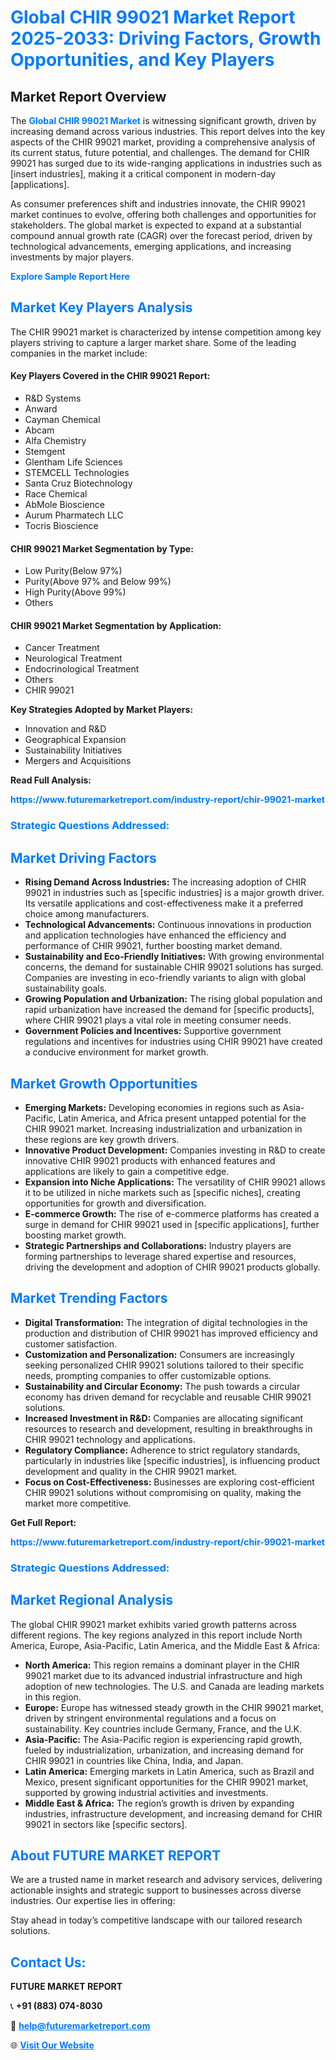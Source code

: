 <h1 style="color: #007BFF;">Global CHIR 99021 Market Report 2025-2033: Driving Factors, Growth Opportunities, and Key Players</h1>

<section id="overview">
<h2>Market Report Overview</h2>
<p>The <a href="https://www.futuremarketreport.com/industry-report/chir-99021-market" style="color: #007BFF; text-decoration: none;"><strong>Global CHIR 99021 Market</strong></a> is witnessing significant growth, driven by increasing demand across various industries. This report delves into the key aspects of the CHIR 99021 market, providing a comprehensive analysis of its current status, future potential, and challenges. The demand for CHIR 99021 has surged due to its wide-ranging applications in industries such as [insert industries], making it a critical component in modern-day [applications].</p>
<p>As consumer preferences shift and industries innovate, the CHIR 99021 market continues to evolve, offering both challenges and opportunities for stakeholders. The global market is expected to expand at a substantial compound annual growth rate (CAGR) over the forecast period, driven by technological advancements, emerging applications, and increasing investments by major players.</p>
</section>

<section id="overview">
<p><a href="https://www.futuremarketreport.com/request-sample/reportId=125788" style="color: #007BFF; text-decoration: none;"><strong>Explore Sample Report Here</strong></a></p>
</section>

<section id="key-players">
<h2 style="color: #007BFF;">Market Key Players Analysis</h2>
<p>The CHIR 99021 market is characterized by intense competition among key players striving to capture a larger market share. Some of the leading companies in the market include:</p>
<h4>Key Players Covered in the CHIR 99021 Report:</h4>
<ul><li>R&amp;D Systems</li><li>Anward</li><li>Cayman Chemical</li><li>Abcam</li><li>Alfa Chemistry</li><li>Stemgent</li><li>Glentham Life Sciences</li><li>STEMCELL Technologies</li><li>Santa Cruz Biotechnology</li><li>Race Chemical</li><li>AbMole Bioscience</li><li>Aurum Pharmatech LLC</li><li>Tocris Bioscience</li></ul>
<h4>CHIR 99021 Market Segmentation by Type:</h4>
<ul><li>Low Purity(Below 97%)</li><li>Purity(Above 97% and Below 99%)</li><li>High Purity(Above 99%)</li><li>Others</li></ul>

<h4>CHIR 99021 Market Segmentation by Application:</h4>
<ul><li>Cancer Treatment</li><li>Neurological Treatment</li><li>Endocrinological Treatment</li><li>Others</li><li>CHIR 99021</li></ul>
<p><strong>Key Strategies Adopted by Market Players:</strong></p>
<ul>
<li>Innovation and R&D</li>
<li>Geographical Expansion</li>
<li>Sustainability Initiatives</li>
<li>Mergers and Acquisitions</li>
</ul>
</section>

<section>
<p><strong>Read Full Analysis: </strong></p><a href="https://www.futuremarketreport.com/industry-report/chir-99021-market" style="color: #007BFF; text-decoration: none;"><strong>https://www.futuremarketreport.com/industry-report/chir-99021-market</strong></a>
<h3 style="color: #007BFF;">Strategic Questions Addressed:</h3>
</section>

<section id="driving-factors">
<h2 style="color: #007BFF;">Market Driving Factors</h2>
<ul>
<li><strong>Rising Demand Across Industries:</strong> The increasing adoption of CHIR 99021 in industries such as [specific industries] is a major growth driver. Its versatile applications and cost-effectiveness make it a preferred choice among manufacturers.</li>
<li><strong>Technological Advancements:</strong> Continuous innovations in production and application technologies have enhanced the efficiency and performance of CHIR 99021, further boosting market demand.</li>
<li><strong>Sustainability and Eco-Friendly Initiatives:</strong> With growing environmental concerns, the demand for sustainable CHIR 99021 solutions has surged. Companies are investing in eco-friendly variants to align with global sustainability goals.</li>
<li><strong>Growing Population and Urbanization:</strong> The rising global population and rapid urbanization have increased the demand for [specific products], where CHIR 99021 plays a vital role in meeting consumer needs.</li>
<li><strong>Government Policies and Incentives:</strong> Supportive government regulations and incentives for industries using CHIR 99021 have created a conducive environment for market growth.</li>
</ul>
</section>

<section id="growth-opportunities">
<h2 style="color: #007BFF;">Market Growth Opportunities</h2>
<ul>
<li><strong>Emerging Markets:</strong> Developing economies in regions such as Asia-Pacific, Latin America, and Africa present untapped potential for the CHIR 99021 market. Increasing industrialization and urbanization in these regions are key growth drivers.</li>
<li><strong>Innovative Product Development:</strong> Companies investing in R&D to create innovative CHIR 99021 products with enhanced features and applications are likely to gain a competitive edge.</li>
<li><strong>Expansion into Niche Applications:</strong> The versatility of CHIR 99021 allows it to be utilized in niche markets such as [specific niches], creating opportunities for growth and diversification.</li>
<li><strong>E-commerce Growth:</strong> The rise of e-commerce platforms has created a surge in demand for CHIR 99021 used in [specific applications], further boosting market growth.</li>
<li><strong>Strategic Partnerships and Collaborations:</strong> Industry players are forming partnerships to leverage shared expertise and resources, driving the development and adoption of CHIR 99021 products globally.</li>
</ul>
</section>

<section id="trending-factors">
<h2 style="color: #007BFF;">Market Trending Factors</h2>
<ul>
<li><strong>Digital Transformation:</strong> The integration of digital technologies in the production and distribution of CHIR 99021 has improved efficiency and customer satisfaction.</li>
<li><strong>Customization and Personalization:</strong> Consumers are increasingly seeking personalized CHIR 99021 solutions tailored to their specific needs, prompting companies to offer customizable options.</li>
<li><strong>Sustainability and Circular Economy:</strong> The push towards a circular economy has driven demand for recyclable and reusable CHIR 99021 solutions.</li>
<li><strong>Increased Investment in R&D:</strong> Companies are allocating significant resources to research and development, resulting in breakthroughs in CHIR 99021 technology and applications.</li>
<li><strong>Regulatory Compliance:</strong> Adherence to strict regulatory standards, particularly in industries like [specific industries], is influencing product development and quality in the CHIR 99021 market.</li>
<li><strong>Focus on Cost-Effectiveness:</strong> Businesses are exploring cost-efficient CHIR 99021 solutions without compromising on quality, making the market more competitive.</li>
</ul>
</section>

<section>
<p><strong>Get Full Report: </strong></p><a href="https://www.futuremarketreport.com/industry-report/chir-99021-market" style="color: #007BFF; text-decoration: none;"><strong>https://www.futuremarketreport.com/industry-report/chir-99021-market</strong></a>
<h3 style="color: #007BFF;">Strategic Questions Addressed:</h3>
</section>


<section id="regional-analysis">
<h2 style="color: #007BFF;">Market Regional Analysis</h2>
<p>The global CHIR 99021 market exhibits varied growth patterns across different regions. The key regions analyzed in this report include North America, Europe, Asia-Pacific, Latin America, and the Middle East & Africa:</p>
<ul>
<li><strong>North America:</strong> This region remains a dominant player in the CHIR 99021 market due to its advanced industrial infrastructure and high adoption of new technologies. The U.S. and Canada are leading markets in this region.</li>
<li><strong>Europe:</strong> Europe has witnessed steady growth in the CHIR 99021 market, driven by stringent environmental regulations and a focus on sustainability. Key countries include Germany, France, and the U.K.</li>
<li><strong>Asia-Pacific:</strong> The Asia-Pacific region is experiencing rapid growth, fueled by industrialization, urbanization, and increasing demand for CHIR 99021 in countries like China, India, and Japan.</li>
<li><strong>Latin America:</strong> Emerging markets in Latin America, such as Brazil and Mexico, present significant opportunities for the CHIR 99021 market, supported by growing industrial activities and investments.</li>
<li><strong>Middle East & Africa:</strong> The region’s growth is driven by expanding industries, infrastructure development, and increasing demand for CHIR 99021 in sectors like [specific sectors].</li>
</ul>
</section>

<footer>
<h2 style="color: #007BFF;">About FUTURE MARKET REPORT</h2>
<p>We are a trusted name in market research and advisory services, delivering actionable insights and strategic support to businesses across diverse industries. Our expertise lies in offering:</p>

<p>Stay ahead in today’s competitive landscape with our tailored research solutions.</p>

<h2 style="color: #007BFF;">Contact Us:</h2>
<p><strong>FUTURE MARKET REPORT</strong></p>
<p>📞 <strong>+91 (883) 074-8030</strong></p>
<p>📧 <strong><a href="mailto:help@futuremarketreport.com" style="color: #007BFF;">help@futuremarketreport.com</a></strong></p>
<p>🌐 <strong><a href="https://www.futuremarketreport.com/" style="color: #007BFF;">Visit Our Website</a></strong></p>
</footer>